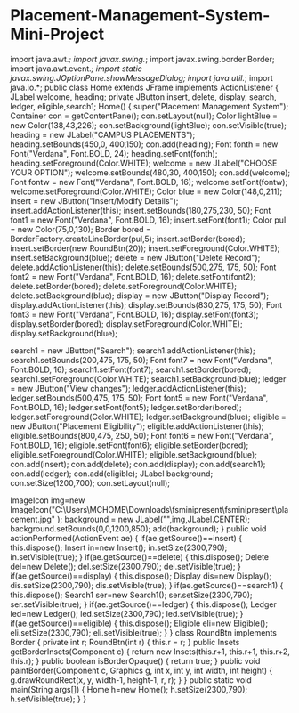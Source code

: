 # Placement-Management-System-Mini-Project
import java.awt.*;
import javax.swing.*;
import javax.swing.border.Border;
import java.awt.event.*;
import static javax.swing.JOptionPane.showMessageDialog;
import java.util.*;
import java.io.*;
public class Home extends JFrame implements ActionListener
{
JLabel welcome, heading;
 private JButton insert, delete, display, search, ledger, eligible,search1;
Home()
{
super("Placement Management System");
Container con = getContentPane();
con.setLayout(null);
Color lightBlue = new Color(138,43,226);
 con.setBackground(lightBlue); 
 con.setVisible(true);
heading = new JLabel("CAMPUS PLACEMENTS");
 heading.setBounds(450,0, 400,150);
con.add(heading);
Font fonth = new Font("Verdana", Font.BOLD, 24);
 heading.setFont(fonth);
 heading.setForeground(Color.WHITE);
welcome = new JLabel("CHOOSE YOUR OPTION");
welcome.setBounds(480,30, 400,150);
con.add(welcome);
Font fontw = new Font("Verdana", Font.BOLD, 16);
 welcome.setFont(fontw);
 welcome.setForeground(Color.WHITE);
Color blue = new Color(148,0,211);
insert = new JButton("Insert/Modify Details");
insert.addActionListener(this);
insert.setBounds(180,275,230, 50);
Font font1 = new Font("Verdana", Font.BOLD, 16);
 insert.setFont(font1);
 Color pul = new Color(75,0,130);
 Border bored = BorderFactory.createLineBorder(pul,5);
 insert.setBorder(bored);
 insert.setBorder(new RoundBtn(20));
 insert.setForeground(Color.WHITE);
 insert.setBackground(blue);
delete = new JButton("Delete Record");
delete.addActionListener(this);
delete.setBounds(500,275, 175, 50);
Font font2 = new Font("Verdana", Font.BOLD, 16);
 delete.setFont(font2);
 delete.setBorder(bored);
 delete.setForeground(Color.WHITE);
 delete.setBackground(blue);
display = new JButton("Display Record");
display.addActionListener(this);
display.setBounds(830,275, 175, 50);
Font font3 = new Font("Verdana", Font.BOLD, 16);
 display.setFont(font3);
 display.setBorder(bored);
 display.setForeground(Color.WHITE);
 display.setBackground(blue);
 
 search1 = new JButton("Search");
search1.addActionListener(this);
search1.setBounds(200,475, 175, 50);
Font font7 = new Font("Verdana", Font.BOLD, 16);
 search1.setFont(font7);
 search1.setBorder(bored);
 search1.setForeground(Color.WHITE);
 search1.setBackground(blue);
ledger = new JButton("View changes");
ledger.addActionListener(this);
ledger.setBounds(500,475, 175, 50);
Font font5 = new Font("Verdana", Font.BOLD, 16);
 ledger.setFont(font5);
 ledger.setBorder(bored);
 ledger.setForeground(Color.WHITE);
 ledger.setBackground(blue);
eligible = new JButton("Placement Eligibility");
eligible.addActionListener(this);
eligible.setBounds(800,475, 250, 50);
Font font6 = new Font("Verdana", Font.BOLD, 16);
 eligible.setFont(font6);
 eligible.setBorder(bored);
 eligible.setForeground(Color.WHITE);
 eligible.setBackground(blue);
con.add(insert);
con.add(delete);
con.add(display);
con.add(search1);
con.add(ledger);
con.add(eligible);
JLabel background;
con.setSize(1200,700);
con.setLayout(null);
 
ImageIcon img=new 
ImageIcon("C:\\Users\\MCHOME\\Downloads\\fsminipresent\\fsminipresent\\placement.jpg"
);
 background = new JLabel("",img,JLabel.CENTER);
 background.setBounds(0,0,1200,850);
 add(background); }
public void actionPerformed(ActionEvent ae)
{
if(ae.getSource()==insert)
{
this.dispose();
Insert in=new Insert();
in.setSize(2300,790);
in.setVisible(true);
}
if(ae.getSource()==delete)
{
this.dispose();
Delete del=new Delete();
del.setSize(2300,790);
del.setVisible(true);
}
if(ae.getSource()==display)
{
this.dispose();
Display dis=new Display();
dis.setSize(2300,790);
dis.setVisible(true);
}
if(ae.getSource()==search1)
{
this.dispose();
Search1 ser=new Search1();
ser.setSize(2300,790);
ser.setVisible(true);
}
if(ae.getSource()==ledger)
{
this.dispose();
Ledger led=new Ledger();
led.setSize(2300,790);
led.setVisible(true);
}
if(ae.getSource()==eligible)
{
this.dispose();
Eligible eli=new Eligible();
eli.setSize(2300,790);
eli.setVisible(true);
} }
class RoundBtn implements Border 
{
 private int r;
 RoundBtn(int r) {
 this.r = r;
 }
 public Insets getBorderInsets(Component c) {
 return new Insets(this.r+1, this.r+1, this.r+2, this.r);
 }
 public boolean isBorderOpaque() {
 return true;
 }
 public void paintBorder(Component c, Graphics g, int x, int y, 
 int width, int height) {
 g.drawRoundRect(x, y, width-1, height-1, r, r);
 } }
public static void main(String args[])
{
 Home h=new Home();
h.setSize(2300,790);
h.setVisible(true);
} }
